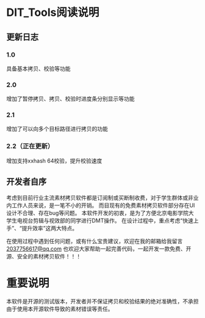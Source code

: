 # DIT_Tools阅读说明
## 更新日志
### 1.0
具备基本拷贝、校验等功能
### 2.0
增加了暂停拷贝、拷贝、校验时进度条分别显示等功能
### 2.1
增加了可以向多个目标路径进行拷贝的功能
### 2.2（正在更新）
增加支持xxhash 64校验，提升校验速度

## 开发者自序
考虑到目前行业主流素材拷贝软件都是订阅制或买断制收费，对于学生群体或非业内工作人员来说，是一笔不小的开销。
而目现有的免费素材拷贝软件部分存在UI设计不合理、存在bug等问题。
本软件开发的初衷，是为了方便北京电影学院大学生电视台剪辑与视效部的同学进行DMT操作。
在设计过程中，重点考虑“快速上手”、“提升效率”这两大特点。

在使用过程中遇到任何问题，或有什么宝贵建议，欢迎在我的邮箱给我留言 2037756617@qq.com
也欢迎大家帮助一起完善代码，一起开发一款免费、开源、安全的素材拷贝软件！！！

# 重要说明
本软件是开源的测试版本，开发者并不保证拷贝和校验结果的绝对准确性，不承担由于使用本开源软件导致的素材错误等责任。
